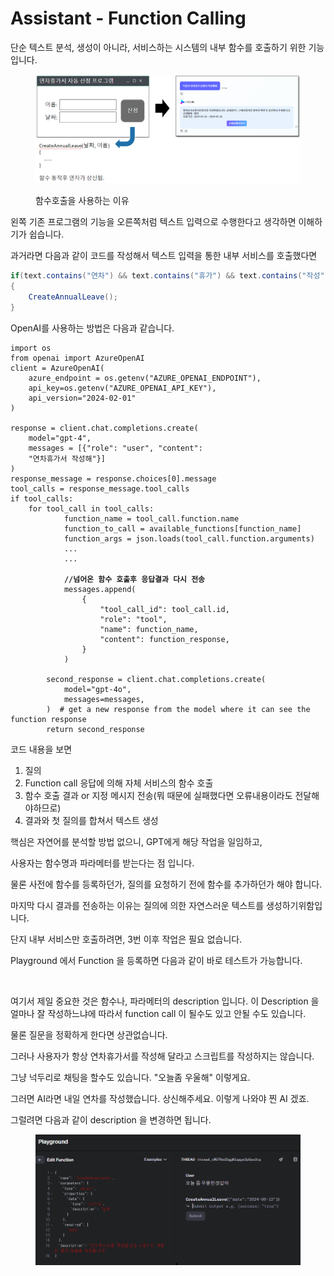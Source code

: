 # Assistant - Function Calling

단순 텍스트 분석, 생성이 아니라, 서비스하는 시스템의 내부 함수를 호출하기 위한 기능입니다. &#x20;

<figure><img src="../../../.gitbook/assets/image.png" alt=""><figcaption><p>함수호출을 사용하는 이유</p></figcaption></figure>

왼쪽 기존 프로그램의 기능을 오른쪽처럼 텍스트 입력으로 수행한다고 생각하면 이해하기가 쉽습니다.&#x20;



과거라면 다음과 같이 코드를 작성해서 텍스트 입력을 통한 내부 서비스를 호출했다면

```csharp
if(text.contains("연차") && text.contains("휴가") && text.contains("작성"))
{
    CreateAnnualLeave();
}
```



OpenAI를 사용하는 방법은 다음과 같습니다.&#x20;

<pre class="language-python"><code class="lang-python">import os 
from openai import AzureOpenAI 
client = AzureOpenAI( 
	azure_endpoint = os.getenv("AZURE_OPENAI_ENDPOINT"), 	
	api_key=os.getenv("AZURE_OPENAI_API_KEY"), 
	api_version="2024-02-01" 
) 

response = client.chat.completions.create( 
	model="gpt-4", 
	messages = [{"role": "user", "content": 
	"연차휴가서 작성해"}]
)
response_message = response.choices[0].message
tool_calls = response_message.tool_calls
if tool_calls:
    for tool_call in tool_calls:
            function_name = tool_call.function.name
            function_to_call = available_functions[function_name]
            function_args = json.loads(tool_call.function.arguments)
            ...
            ...
            
<strong>            //넘어온 함수 호출후 응답결과 다시 전송
</strong>            messages.append(
                {
                    "tool_call_id": tool_call.id,
                    "role": "tool",
                    "name": function_name,
                    "content": function_response,
                }
            )  
        
        second_response = client.chat.completions.create(
            model="gpt-4o",
            messages=messages,
        )  # get a new response from the model where it can see the function response
        return second_response
</code></pre>

코드 내용을 보면&#x20;

1. 질의&#x20;
2. Function call 응답에 의해 자체 서비스의 함수 호출
3. 함수 호출 결과 or 지정 메시지 전송(뭐 때문에 실패했다면 오류내용이라도 전달해야하므로)
4. 결과와 첫 질의를 합쳐서 텍스트 생성



핵심은 자연어를 분석할 방법 없으니,   GPT에게 해당 작업을 일임하고,&#x20;

사용자는 함수명과 파라메터를 받는다는 점 입니다.&#x20;

물론 사전에 함수를 등록하던가, 질의를 요청하기 전에 함수를 추가하던가 해야 합니다.&#x20;



마지막 다시 결과를 전송하는 이유는 질의에 의한 자연스러운 텍스트를 생성하기위함입니다.&#x20;

단지 내부 서비스만 호출하려면, 3번 이후 작업은 필요 없습니다.&#x20;



Playground 에서 Function 을 등록하면 다음과 같이 바로 테스트가 가능합니다.&#x20;

<figure><img src="https://lh7-us.googleusercontent.com/yvoYcxRL4vg_9rLxUKMKEHU3-AbyZ-pvK69NlXwBdo2pOrbca-DvJ7wFswG3fOQkwKJ6wqtBCMZQwQ8miHZUbrBslWDyXnm_Ep_3-ptL4zW1sufg_wGmhexYhyzPiRoDNrxTfolUvdV8ORCmzCwk=s2048" alt=""><figcaption></figcaption></figure>

여기서 제일 중요한 것은 함수나, 파라메터의 description 입니다.  이 Description 을 얼마나 잘 작성하느냐에 따라서 function call 이 될수도 있고 안될 수도 있습니다.&#x20;

물론 질문을 정확하게 한다면 상관없습니다.&#x20;

그러나 사용자가 항상 연차휴가서를 작성해 달라고 스크립트를 작성하지는 않습니다.&#x20;

그냥 넉두리로 채팅을 할수도 있습니다. "오늘좀 우울해"  이렇게요.



그러면 AI라면 내일 연차를 작성했습니다. 상신해주세요. 이렇게 나와야 찐 AI 겠죠.



그럴려면 다음과 같이 description 을 변경하면 됩니다.&#x20;

<figure><img src="../../../.gitbook/assets/image (41).png" alt=""><figcaption></figcaption></figure>



